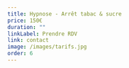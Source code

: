 ```yaml
---
title: Hypnose - Arrêt tabac & sucre
price: 150€
duration: ""
linkLabel: Prendre RDV
link: contact
image: /images/tarifs.jpg
order: 6
---
```

